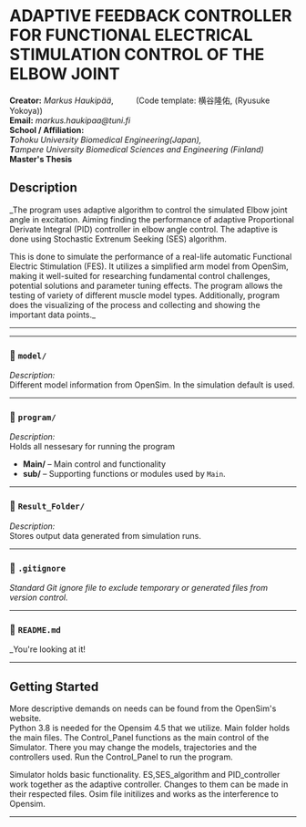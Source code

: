 
# ADAPTIVE FEEDBACK CONTROLLER FOR FUNCTIONAL ELECTRICAL STIMULATION CONTROL OF THE ELBOW JOINT 

**Creator:** _Markus Haukipää_,&nbsp;&nbsp;&nbsp;&nbsp;&nbsp;&nbsp;&nbsp;&nbsp;&nbsp;&nbsp;(Code template: 横谷隆佑, (Ryusuke 
Yokoya))  
**Email:** _markus.haukipaa@tuni.fi_  
**School / Affiliation:**  
_**T**ohoku University Biomedical Engineering(Japan),  
**T**ampere University Biomedical Sciences and Engineering (Finland)_  
**Master's Thesis**


## Description

_The program uses adaptive algorithm to control the simulated Elbow 
joint angle in excitation. Aiming finding the performance of
adaptive Proportional Derivate Integral (PID) controller in elbow angle control. 
The adaptive is done using Stochastic Extrenum Seeking (SES) algorithm.

This is done to simulate the performance of a real-life automatic Functional 
Electric Stimulation (FES).  It utilizes a simplified arm model from OpenSim,
making it well-suited for researching fundamental control challenges,
potential solutions and parameter tuning effects. The program allows the 
testing of variety of different muscle model types. Additionally, program 
does the visualizing of the process and collecting and showing the important 
data points._

---

---

### 📁 `model/`

_Description:_  
Different model information from OpenSim. In the simulation default is used.

---

### 📁 `program/`

_Description:_  
Holds all nessesary for running the program

- **Main/** – Main control and functionality
- **sub/** – Supporting functions or modules used by `Main`.

---

### 📁 `Result_Folder/`

_Description:_  
Stores output data generated from simulation runs.

---

### 📄 `.gitignore`

_Standard Git ignore file to exclude temporary or generated files from version control._

---

### 📄 `README.md`

_You're looking at it!

---

## Getting Started

More descriptive demands on needs can be found from the OpenSim's website.  
Python 3.8 is needed for the Opensim 4.5 that we utilize. Main folder holds the main files. The Control_Panel functions as the main 
control of the Simulator. There you may change the models, trajectories and the controllers used. Run the Control_Panel to run 
the program.

Simulator holds basic functionality. 
ES,SES_algorithm and PID_controller work together as the adaptive controller.
Changes to them can be made in their respected files. Osim file initilizes 
and works as the interference to Opensim.

---
